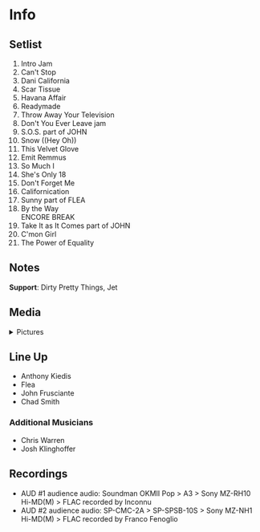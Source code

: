 # Info

## Setlist

1. Intro Jam
2. Can't Stop
3. Dani California
4. Scar Tissue
5. Havana Affair
6. Readymade
7. Throw Away Your Television
8. Don't You Ever Leave jam
9. S.O.S. part of JOHN
10. Snow ((Hey Oh))
11. This Velvet Glove
12. Emit Remmus
13. So Much I
14. She's Only 18
15. Don't Forget Me
16. Californication
17. Sunny part of FLEA
18. By the Way
<br> ENCORE BREAK
19. Take It as It Comes part of JOHN
20. C'mon Girl
21. The Power of Equality

## Notes

**Support**: Dirty Pretty Things, Jet

## Media 

<details>
  <summary>Pictures</summary>
  <!--<img alt="Setlist" title="Setlist" src="_.jpg" height="200" />
  <img alt="Clipping" title="Clipping" src="_.jpg" height="200" />
  <img alt="Flyer" title="Flyer" src="_.jpg" height="200" />-->
</details>

## Line Up

* Anthony Kiedis
* Flea
* John Frusciante
* Chad Smith

### Additional Musicians

* Chris Warren  
* Josh Klinghoffer

## Recordings

* AUD #1 audience audio: Soundman OKMII Pop > A3 > Sony MZ-RH10 Hi-MD(M) > FLAC recorded by Inconnu  
* AUD #2 audience audio: SP-CMC-2A > SP-SPSB-10S > Sony MZ-NH1 Hi-MD(M) > FLAC recorded by Franco Fenoglio
